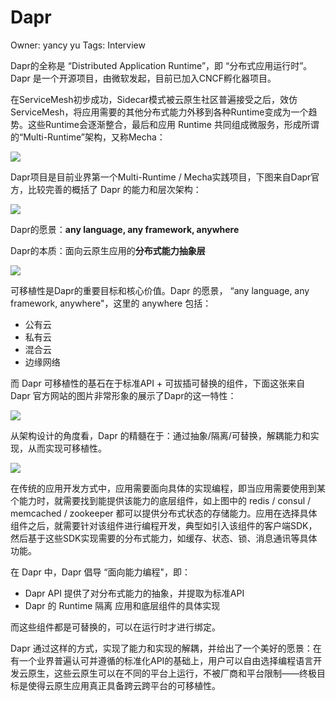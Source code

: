# Dapr

Owner: yancy yu
Tags: Interview

Dapr的全称是 “Distributed Application Runtime”，即 “分布式应用运行时”。Dapr 是一个开源项目，由微软发起，目前已加入CNCF孵化器项目。

在ServiceMesh初步成功，Sidecar模式被云原生社区普遍接受之后，效仿ServiceMesh，将应用需要的其他分布式能力外移到各种Runtime变成为一个趋势。这些Runtime会逐渐整合，最后和应用 Runtime 共同组成微服务，形成所谓的“Multi-Runtime”架构，又称Mecha：

![](https://pic1.zhimg.com/v2-a1f7c66e52b0ff493012be3e5fef3ef4_r.jpg)

Dapr项目是目前业界第一个Multi-Runtime / Mecha实践项目，下图来自Dapr官方，比较完善的概括了 Dapr 的能力和层次架构：

![](https://pic3.zhimg.com/v2-6c510fcf28eac33b82349a6cb6863cb6_r.jpg)

Dapr的愿景：**any language, any framework, anywhere**

Dapr的本质：面向云原生应用的**分布式能力抽象层**

![](https://pic4.zhimg.com/v2-82738d588df447e8fa9c57af03d3d5a7_r.jpg)

可移植性是Dapr的重要目标和核心价值。Dapr 的愿景， “any language, any framework, anywhere"，这里的 anywhere 包括：

- 公有云
- 私有云
- 混合云
- 边缘网络

而 Dapr 可移植性的基石在于标准API + 可拔插可替换的组件，下面这张来自 Dapr 官方网站的图片非常形象的展示了Dapr的这一特性：

![](https://pic1.zhimg.com/v2-224e3db1184ba1971ea78dc6b608a3b0_r.jpg)

从架构设计的角度看，Dapr 的精髓在于：通过抽象/隔离/可替换，解耦能力和实现，从而实现可移植性。

![](https://pic1.zhimg.com/v2-5267973feca363690f0ef9292f8db67c_r.jpg)

在传统的应用开发方式中，应用需要面向具体的实现编程，即当应用需要使用到某个能力时，就需要找到能提供该能力的底层组件，如上图中的 redis / consul / memcached / zookeeper 都可以提供分布式状态的存储能力。应用在选择具体组件之后，就需要针对该组件进行编程开发，典型如引入该组件的客户端SDK，然后基于这些SDK实现需要的分布式能力，如缓存、状态、锁、消息通讯等具体功能。

在 Dapr 中，Dapr 倡导 “面向能力编程"，即：

- Dapr API 提供了对分布式能力的抽象，并提取为标准API
- Dapr 的 Runtime 隔离 应用和底层组件的具体实现

而这些组件都是可替换的，可以在运行时才进行绑定。

Dapr 通过这样的方式，实现了能力和实现的解耦，并给出了一个美好的愿景：在有一个业界普遍认可并遵循的标准化API的基础上，用户可以自由选择编程语言开发云原生，这些云原生可以在不同的平台上运行，不被厂商和平台限制——终极目标是使得云原生应用真正具备跨云跨平台的可移植性。